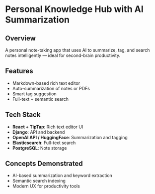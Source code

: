 # Personal Knowledge Hub with AI Summarization

## Overview
A personal note-taking app that uses AI to summarize, tag, and search notes intelligently — ideal for second-brain productivity.

## Features
- Markdown-based rich text editor
- Auto-summarization of notes or PDFs
- Smart tag suggestion
- Full-text + semantic search

## Tech Stack
- **React + TipTap**: Rich text editor UI
- **Django**: API and backend
- **OpenAI API / HuggingFace**: Summarization and tagging
- **Elasticsearch**: Full-text search
- **PostgreSQL**: Note storage

## Concepts Demonstrated
- AI-based summarization and keyword extraction
- Semantic search indexing
- Modern UX for productivity tools
